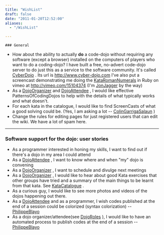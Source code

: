 ```yaml
---
title: "WishList"
draft: false
date: "2011-01-20T12:52:00"
aliases:
  - "/WishList"

---
```

    ### General

-   How about the ability to actually **do** a code-dojo without
    requiring any software (except a browser) installed on the computers
    of players who want to do a coding-dojo? I have built a free,
    no-advert code-dojo server to do just this as a service to the
    software community. It's called [CyberDojo](/CyberDojo) . Its url is
    <http://www.cyber-dojo.com> I've also put a screencast demonstrating
    me doing the [KataRomanNumerals](/kata/RomanNumerals) in Ruby on
    vimeo at <http://vimeo.com/15104374> (I'm
    [JonJagger](/people/JonJagger) by the way)
-   As a [DojoOrganizer](/DojoOrganizer) and
    [DojoAttendee](/DojoAttendee) , I would like effective
    PatternsOfCodingDojos to help with the details of what typically
    works and what doesn't.
-   For each kata in the catalogue, I would like to find ScreenCasts of
    what a good solving could be. (Yes, I am asking a lot --
    [ColinGarrigaSalaun](/people/ColinGarrigaSalaun) )
-   Change the rules for editing pages for just registered users that
    can edit the wiki. We have a lot of spam here.

------------------------------------------------------------------------

### Software support for the dojo: user stories

-   As a programmer interested in honing my skills, I want to find out
    if there's a dojo in my area I could attend
-   As a [DojoAttendee](/DojoAttendee) , I want to know where and when
    "my" dojo is convening
-   As a [DojoOrganizer](/DojoOrganizer) , I want to schedule and
    divulge next meetings
-   As a [DojoOrganizer](/DojoOrganizer) , I would like to hear about
    good Kata exercises that other groups have tried and a summary of
    the main things to be learnt from that kata. See
    [KataCatalogue](/KataCatalogue) .
-   As a curious guy, I would like to see more photos and videos of the
    dojos happening out there.
-   As a [DojoAttendee](/DojoAttendee) and as a programmer, I wish codes
    published at the end of a session could be colorized
    (syntax colorization) -- [PhilippeBlayo](/people/PhilippeBlayo)
-   As a dojo organizer/attendee(see [DojoRoles](/DojoRoles) ), I would
    like to have an automated process to publish codes at the end of a
    session -- [PhilippeBlayo](/people/PhilippeBlayo)

